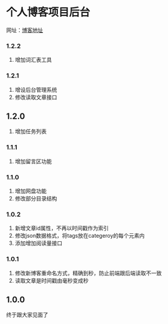 # 个人博客项目后台

网址：[博客地址](http://www.jinlongyuchitang.cn)  

### 1.2.2
1. 增加词汇表工具

### 1.2.1
1. 增设后台管理系统
2. 修改读取文章接口

## 1.2.0
1. 增加任务列表

### 1.1.1
1. 增加留言区功能

### 1.1.0
1. 增加网盘功能
2. 修改部分目录结构

### 1.0.2
1. 新增文章id属性，不再以时间戳作为索引
2. 修改json数据格式，将tags放在categeroy的每个元素内
3. 添加增加阅读量接口

### 1.0.1
1. 修改新博客重命名方式，精确到秒，防止前端跟后端读取不一致
2. 读取文章是时间戳由毫秒变成秒

## 1.0.0
终于跟大家见面了